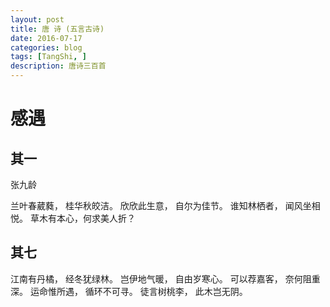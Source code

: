 ```yaml
---
layout: post
title: 唐 诗 (五言古诗)
date: 2016-07-17
categories: blog
tags: [TangShi, ]
description: 唐诗三百首
---
```


感遇  
===

其一
---

张九龄

兰叶春葳蕤， 桂华秋皎洁。
欣欣此生意， 自尔为佳节。
谁知林栖者， 闻风坐相悦。
草木有本心，何求美人折？

其七
---

江南有丹橘， 经冬犹绿林。
岂伊地气暖， 自由岁寒心。
可以荐嘉客， 奈何阻重深。
运命惟所遇， 循环不可寻。
徒言树桃李， 此木岂无阴。
